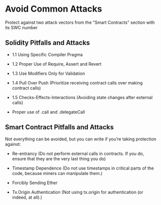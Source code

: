 
# Avoid Common Attacks

Protect against two attack vectors from the "Smart Contracts" section with its SWC number

## Solidity Pitfalls and Attacks

- 1.1 Using Specific Compiler Pragma 

- 1.2 Proper Use of Require, Assert and Revert 

- 1.3 Use Modifiers Only for Validation 

- 1.4 Pull Over Push (Prioritize receiving contract calls over making contract calls)

- 1.5 Checks-Effects-Interactions (Avoiding state changes after external calls)

- Proper use of .call and .delegateCall

## Smart Contract Pitfalls and Attacks

Not everything can be avoided, but you can write if you’re taking protection against:
- Re-entrancy (Do not perform external calls in contracts. If you do, ensure that they are the 
very last thing you do)

- Timestamp Dependence (Do not use timestamps in critical parts of the code, because miners can manipulate them.)

- Forcibly Sending Ether

- Tx.Origin Authentication (Not using tx.origin for authentication (or indeed, at all).)

